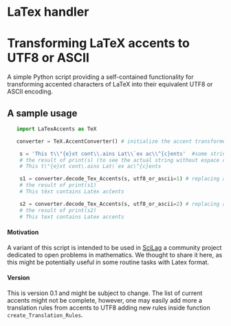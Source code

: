 # LaTex handler
<h1>Transforming LaTeX accents to UTF8 or ASCII</h1>

A simple Python script providing a self-contained functionality for transforming accented characters of LaTeX into their equivalent UTF8 or ASCII encoding.

<h2>A sample usage</h2>

 ```python
    import LaTexAccents as TeX

    converter = TeX.AccentConverter() # initialize the accent transformer class instance

     s = 'This t\\"{e}xt cont\\.ains Lat\\`ex ac\\^{c}ents'  #some string containig (or not) Tex accents
     # the result of print(s) (to see the actual string without espace characters)
     # This t\"{e}xt cont\.ains Lat\`ex ac\^{c}ents

     s1 = converter.decode_Tex_Accents(s, utf8_or_ascii=1) # replacing accents by UTF8
     # the result of print(s1)
     # This tëxt contȧins Latèx acĉents

     s2 = converter.decode_Tex_Accents(s, utf8_or_ascii=2) # replacing accents by ASCII
     # the result of print(s2)
     # This text contains Latex accents
  ```


<h4>Motivation</h4>

A variant of this script is intended to be used in <a href="https://www.scilag.net">SciLag</a> a community project dedicated to open problems in mathematics. We thought to share it here, as this might be potentially useful in some routine tasks with Latex format.

<h4>Version</h4>

This is version 0.1 and might be subject to change. The list of current accents might not be complete, however, one may easily add more a translation rules from accents to UTF8 adding new rules
inside function `create_Translation_Rules`.
